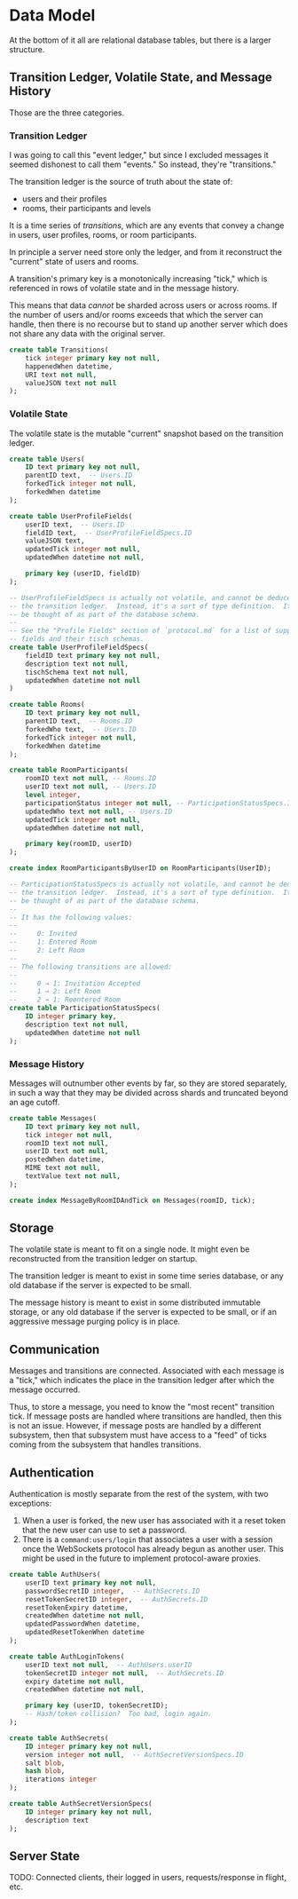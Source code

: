 Data Model
==========
At the bottom of it all are relational database tables, but there is a larger
structure.

Transition Ledger, Volatile State, and Message History
------------------------------------------------------
Those are the three categories.

### Transition Ledger
I was going to call this "event ledger," but since I excluded messages it
seemed dishonest to call them "events."  So instead, they're "transitions."

The transition ledger is the source of truth about the state of:
- users and their profiles
- rooms, their participants and levels

It is a time series of _transitions_, which are any events that convey a
change in users, user profiles, rooms, or room participants.

In principle a server need store only the ledger, and from it reconstruct the
"current" state of users and rooms.

A transition's primary key is a monotonically increasing "tick," which is
referenced in rows of volatile state and in the message history.

This means that data _cannot_ be sharded across users or across rooms.
If the number of users and/or rooms exceeds that which the server can handle,
then there is no recourse but to stand up another server which does not share
any data with the original server.
```sql
create table Transitions(
    tick integer primary key not null,
    happenedWhen datetime,
    URI text not null,
    valueJSON text not null
);
```

### Volatile State
The volatile state is the mutable "current" snapshot based on the transition
ledger.
```sql
create table Users(
    ID text primary key not null,
    parentID text,  -- Users.ID
    forkedTick integer not null,
    forkedWhen datetime
);

create table UserProfileFields(
    userID text,  -- Users.ID
    fieldID text,  -- UserProfileFieldSpecs.ID
    valueJSON text,
    updatedTick integer not null,
    updatedWhen datetime not null,

    primary key (userID, fieldID)
);

-- UserProfileFieldSpecs is actually not volatile, and cannot be deduced from
-- the transition ledger.  Instead, it's a sort of type definition.  It can
-- be thought of as part of the database schema.
--
-- See the "Profile Fields" section of `protocol.md` for a list of supported
-- fields and their tisch schemas.
create table UserProfileFieldSpecs(
    fieldID text primary key not null,
    description text not null,
    tischSchema text not null,
    updatedWhen datetime not null
)

create table Rooms(
    ID text primary key not null,
    parentID text,  -- Rooms.ID
    forkedWho text,  -- Users.ID
    forkedTick integer not null,
    forkedWhen datetime
);

create table RoomParticipants(
    roomID text not null, -- Rooms.ID
    userID text not null, -- Users.ID
    level integer,
    participationStatus integer not null, -- ParticipationStatusSpecs.ID
    updatedWho text not null, -- Users.ID
    updatedTick integer not null,
    updatedWhen datetime not null,

    primary key(roomID, userID)
);

create index RoomParticipantsByUserID on RoomParticipants(UserID);

-- ParticipationStatusSpecs is actually not volatile, and cannot be deduced from
-- the transition ledger.  Instead, it's a sort of type definition.  It can
-- be thought of as part of the database schema.
--
-- It has the following values:
--
--     0: Invited
--     1: Entered Room
--     2: Left Room
--
-- The following transitions are allowed:
--
--     0 → 1: Invitation Accepted
--     1 → 2: Left Room
--     2 → 1: Reentered Room
create table ParticipationStatusSpecs(
    ID integer primary key,
    description text not null,
    updatedWhen datetime not null
);
```

### Message History
Messages will outnumber other events by far, so they are stored separately, in
such a way that they may be divided across shards and truncated beyond an age
cutoff.
```sql
create table Messages(
    ID text primary key not null,
    tick integer not null,
    roomID text not null,
    userID text not null,
    postedWhen datetime,
    MIME text not null,
    textValue text not null,
);

create index MessageByRoomIDAndTick on Messages(roomID, tick);
```

Storage
-------
The volatile state is meant to fit on a single node.  It might even be
reconstructed from the transition ledger on startup.

The transition ledger is meant to exist in some time series database, or any
old database if the server is expected to be small.

The message history is meant to exist in some distributed immutable storage,
or any old database if the server is expected to be small, or if an aggressive
message purging policy is in place.

Communication
-------------
Messages and transitions are connected.  Associated with each message is a
"tick," which indicates the place in the transition ledger after which the
message occurred.

Thus, to store a message, you need to know the "most recent" transition tick.
If message posts are handled where transitions are handled, then this is not an
issue.  However, if message posts are handled by a different subsystem, then
that subsystem must have access to a "feed" of ticks coming from the subsystem
that handles transitions.

Authentication
--------------
Authentication is mostly separate from the rest of the system, with two
exceptions:

1. When a user is forked, the new user has associated with it a reset token
   that the new user can use to set a password.
2. There is a `command:users/login` that associates a user with a session
   once the WebSockets protocol has already begun as another user.  This might
   be used in the future to implement protocol-aware proxies.
```sql
create table AuthUsers(
    userID text primary key not null,
    passwordSecretID integer,  -- AuthSecrets.ID
    resetTokenSecretID integer,  -- AuthSecrets.ID
    resetTokenExpiry datetime,
    createdWhen datetime not null,
    updatedPasswordWhen datetime,
    updatedResetTokenWhen datetime
);

create table AuthLoginTokens(
    userID text not null,  -- AuthUsers.userID
    tokenSecretID integer not null,  -- AuthSecrets.ID
    expiry datetime not null,
    createdWhen datetime not null,

    primary key (userID, tokenSecretID);
    -- Hash/token collision?  Too bad, login again.
);

create table AuthSecrets(
    ID integer primary key not null,
    version integer not null,  -- AuthSecretVersionSpecs.ID
    salt blob,
    hash blob,
    iterations integer
);

create table AuthSecretVersionSpecs(
    ID integer primary key not null,
    description text
);
```

Server State
------------
TODO: Connected clients, their logged in users, requests/response in flight,
etc.

